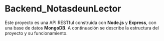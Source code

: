 # Backend_NotasdeunLector
Este proyecto es una API RESTful construida con **Node.js** y **Express**, con una base de datos **MongoDB**. A continuación se describe la estructura del proyecto y su funcionamiento.
